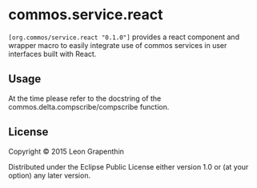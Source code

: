 # commos.service.react

`[org.commos/service.react "0.1.0"]` provides a react component and wrapper macro to easily integrate use of commos services in user interfaces built with React.

## Usage

At the time please refer to the docstring of the commos.delta.compscribe/compscribe function.

## License

Copyright © 2015 Leon Grapenthin

Distributed under the Eclipse Public License either version 1.0 or (at your option) any later version.
